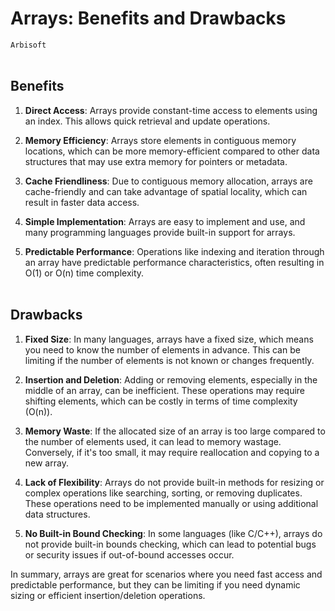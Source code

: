 # Arrays: Benefits and Drawbacks
`Arbisoft`
<br><br>

## Benefits

1. **Direct Access**: Arrays provide constant-time access to elements using an index. This allows quick retrieval and update operations.

2. **Memory Efficiency**: Arrays store elements in contiguous memory locations, which can be more memory-efficient compared to other data structures that may use extra memory for pointers or metadata.

3. **Cache Friendliness**: Due to contiguous memory allocation, arrays are cache-friendly and can take advantage of spatial locality, which can result in faster data access.

4. **Simple Implementation**: Arrays are easy to implement and use, and many programming languages provide built-in support for arrays.

5. **Predictable Performance**: Operations like indexing and iteration through an array have predictable performance characteristics, often resulting in O(1) or O(n) time complexity.
<br><br>

## Drawbacks

1. **Fixed Size**: In many languages, arrays have a fixed size, which means you need to know the number of elements in advance. This can be limiting if the number of elements is not known or changes frequently.

2. **Insertion and Deletion**: Adding or removing elements, especially in the middle of an array, can be inefficient. These operations may require shifting elements, which can be costly in terms of time complexity (O(n)).

3. **Memory Waste**: If the allocated size of an array is too large compared to the number of elements used, it can lead to memory wastage. Conversely, if it's too small, it may require reallocation and copying to a new array.

4. **Lack of Flexibility**: Arrays do not provide built-in methods for resizing or complex operations like searching, sorting, or removing duplicates. These operations need to be implemented manually or using additional data structures.

5. **No Built-in Bound Checking**: In some languages (like C/C++), arrays do not provide built-in bounds checking, which can lead to potential bugs or security issues if out-of-bound accesses occur.

In summary, arrays are great for scenarios where you need fast access and predictable performance, but they can be limiting if you need dynamic sizing or efficient insertion/deletion operations.
